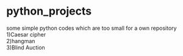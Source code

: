 # python_projects
some simple python codes which are too small for a own repository<br/>
1)Caesar cipher<br/>
2)hangman <br/>
3)Blind Auction <br />
